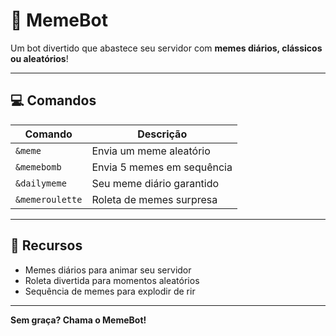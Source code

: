 # 🤡 MemeBot

Um bot divertido que abastece seu servidor com **memes diários, clássicos ou aleatórios**!

---

## 💻 Comandos

| Comando | Descrição |
|---------|-----------|
| `&meme` | Envia um meme aleatório |
| `&memebomb` | Envia 5 memes em sequência |
| `&dailymeme` | Seu meme diário garantido |
| `&memeroulette` | Roleta de memes surpresa |

---

## 🌟 Recursos

- Memes diários para animar seu servidor  
- Roleta divertida para momentos aleatórios  
- Sequência de memes para explodir de rir 

---

**Sem graça? Chama o MemeBot!**
